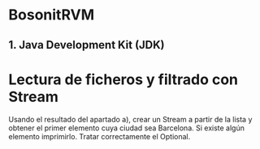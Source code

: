 # BosonitRVM

## 1. Java Development Kit (JDK)
   # Lectura de ficheros y filtrado con Stream

Usando el resultado del apartado a), crear un Stream a partir de la lista y 
obtener el primer elemento cuya ciudad sea Barcelona. Si existe algún elemento imprimirlo.
Tratar correctamente el Optional.
